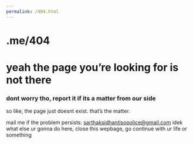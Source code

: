 ```yaml
---
permalink: /404.html
---
```

# .me/404

# yeah the page you’re looking for is not there

### dont worry tho, report it if its a matter from our side

so like, the page just doesnt exist. that’s the matter.

mail me if the problem persists: sarthaksidhantisopolice@gmail.com
idek what else ur gonna do here, close this wepbage, go continue with ur life or something
